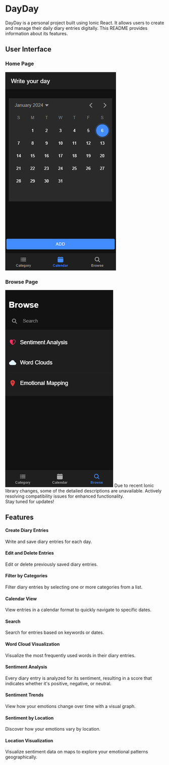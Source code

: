 <h1>DayDay</h1>
DayDay is a personal project built using Ionic React. It allows users to create and manage their daily diary entries digitally. 
This README provides information about its features.

<h2>User Interface</h2>
<h3>Home Page</h3>
<img src="public/resources/Homepage.png">
<h3>Browse Page</h3>
<img src="public/resources/Browsepage.png">
<span>Due to recent Ionic library changes, some of the detailed descriptions are unavailable. Actively resolving compatibility issues for enhanced functionality.<br>
Stay tuned for updates!</span>

<h2>Features</h2>
<h4>Create Diary Entries</h4> Write and save diary entries for each day.

<h4>Edit and Delete Entries</h4> Edit or delete previously saved diary entries.

<h4>Filter by Categories</h4> Filter diary entries by selecting one or more categories from a list.

<h4>Calendar View</h4> View entries in a calendar format to quickly navigate to specific dates.

<h4>Search</h4> Search for entries based on keywords or dates.

<h4>Word Cloud Visualization</h4> Visualize the most frequently used words in their diary entries.

<h4>Sentiment Analysis</h4> Every diary entry is analyzed for its sentiment, resulting in a score that indicates whether it's positive, negative, or neutral.

<h4>Sentiment Trends</h4> View how your emotions change over time with a visual graph.

<h4>Sentiment by Location</h4> Discover how your emotions vary by location.

<h4>Location Visualization</h4> Visualize sentiment data on maps to explore your emotional patterns geographically.
